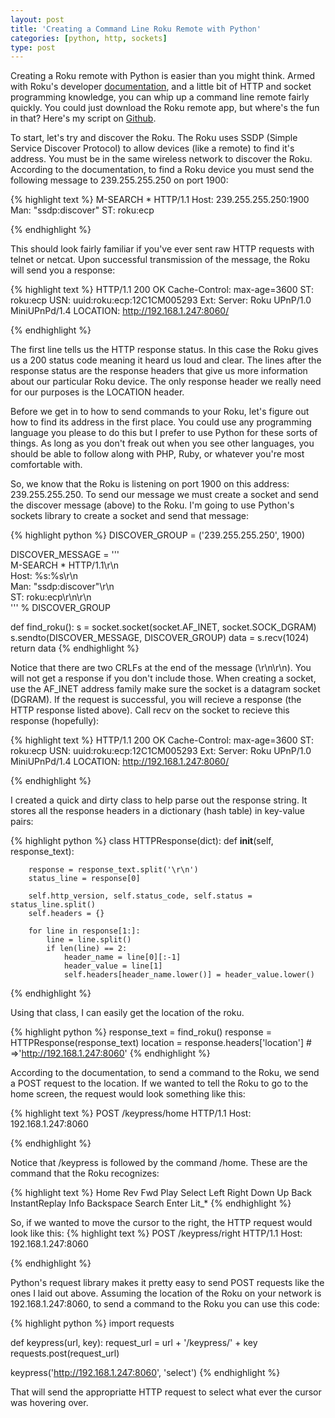 ```yaml
---
layout: post
title: 'Creating a Command Line Roku Remote with Python'
categories: [python, http, sockets]
type: post
---
```


Creating a Roku remote with Python is easier than you might think. Armed with Roku's
developer [documentation](http://sdkdocs.roku.com/display/sdkdoc/External+Control+Guide),
and a little bit of HTTP and socket programming knowledge, you can whip up a command
line remote fairly quickly. You could just download the Roku remote app, but
where's the fun in that? Here's my script on [Github](https://github.com/paulmouzas/roku-remote).

To start, let's try and discover the Roku. The Roku uses SSDP (Simple Service
Discover Protocol) to allow devices (like a remote) to find it's address. You
must be in the same wireless network to discover the Roku. According to the
documentation, to find a Roku device you must send
the following message to 239.255.255.250 on port 1900:

{% highlight text %}
M-SEARCH * HTTP/1.1
Host: 239.255.255.250:1900
Man: "ssdp:discover"
ST: roku:ecp 


{% endhighlight %}

This should look fairly familiar if you've ever sent raw HTTP requests with telnet
or netcat. Upon successful transmission of the message, the Roku will send you a response:

{% highlight text %}
HTTP/1.1 200 OK
Cache-Control: max-age=3600
ST: roku:ecp
USN: uuid:roku:ecp:12C1CM005293
Ext: 
Server: Roku UPnP/1.0 MiniUPnPd/1.4
LOCATION: http://192.168.1.247:8060/


{% endhighlight %}

The first line tells us the HTTP response status. In this case the Roku gives us
a 200 status code meaning it heard us
loud and clear. The lines after the response status are the response headers that give us more
information about our particular Roku device. The only response header we really
need for our purposes is the LOCATION header.

Before we get in to how to send commands to your Roku, let's figure out how to
find its address in the first place. You could use any programming language
you please to do this but I prefer to use Python for these sorts of things. As
long as you don't freak out when you see other languages, you should be able
to follow along with PHP, Ruby, or whatever you're most comfortable with.

So, we know that the Roku is listening on port 1900 on this address:
239.255.255.250. To send our message we must create a socket and send the
discover message (above) to the Roku. I'm going to use Python's sockets library
to create a socket and send that message:

{% highlight python %}
DISCOVER_GROUP = ('239.255.255.250', 1900)

DISCOVER_MESSAGE = '''\
M-SEARCH * HTTP/1.1\r\n\
Host: %s:%s\r\n\
Man: "ssdp:discover"\r\n\
ST: roku:ecp\r\n\r\n\
''' % DISCOVER_GROUP

def find_roku():
    s = socket.socket(socket.AF_INET, socket.SOCK_DGRAM)
    s.sendto(DISCOVER_MESSAGE, DISCOVER_GROUP)
    data = s.recv(1024)
    return data
{% endhighlight %}

Notice that there are two CRLFs at the end of the message (\r\n\r\n). You will
not get a response if you don't include those. When creating a socket, use the
AF_INET address family make sure the socket is a datagram socket (DGRAM). If the
request is successful, you will recieve a response (the HTTP response listed above).
Call recv on the socket to recieve this response (hopefully):

{% highlight text %}
HTTP/1.1 200 OK
Cache-Control: max-age=3600
ST: roku:ecp
USN: uuid:roku:ecp:12C1CM005293
Ext: 
Server: Roku UPnP/1.0 MiniUPnPd/1.4
LOCATION: http://192.168.1.247:8060/


{% endhighlight %}

I created a quick and dirty class to help parse out the response string. It
stores all the response headers in a dictionary (hash table) in key-value pairs:

{% highlight python %}
class HTTPResponse(dict):
    def __init__(self, response_text):

        response = response_text.split('\r\n')
        status_line = response[0]

        self.http_version, self.status_code, self.status = status_line.split()
        self.headers = {}

        for line in response[1:]:
            line = line.split()
            if len(line) == 2:
                header_name = line[0][:-1]
                header_value = line[1]
                self.headers[header_name.lower()] = header_value.lower()
{% endhighlight %}

Using that class, I can easily get the location of the roku.

{% highlight python %}
response_text = find_roku()
response = HTTPResponse(response_text)
location = response.headers['location'] # =>'http://192.168.1.247:8060'
{% endhighlight %}

According to the documentation, to send a command to the Roku, we send a POST request to the location. If we
wanted to tell the Roku to go to the home screen, the request would look
something like this:

{% highlight text %}
POST /keypress/home HTTP/1.1
Host: 192.168.1.247:8060


{% endhighlight %}

Notice that /keypress is followed by the command /home. These are the command
that the Roku recognizes:

{% highlight text %}
Home
Rev
Fwd
Play
Select
Left
Right
Down
Up
Back
InstantReplay
Info
Backspace
Search
Enter
Lit_*
{% endhighlight %}

So, if we wanted to move the cursor to the right, the HTTP request would look
like this:
{% highlight text %}
POST /keypress/right HTTP/1.1
Host: 192.168.1.247:8060


{% endhighlight %}

Python's request library makes it pretty easy to send POST requests like the
ones I laid out above. Assuming the location of the Roku on your network is
192.168.1.247:8060, to send a command to the Roku you can use this code:

{% highlight python %}
import requests

def keypress(url, key):
    request_url = url + '/keypress/' + key
    requests.post(request_url)

keypress('http://192.168.1.247:8060', 'select')
{% endhighlight %}

That will send the appropriatte HTTP request to select what ever the cursor was
hovering over.
